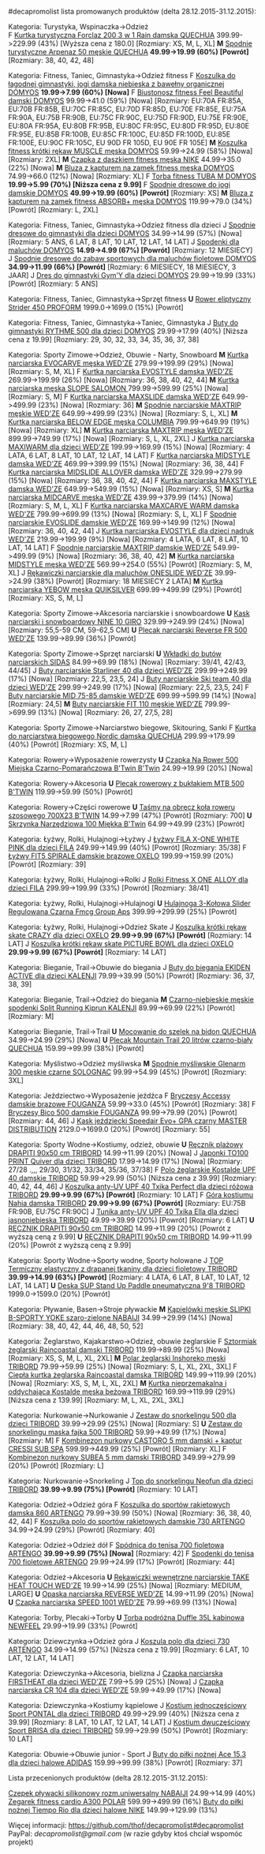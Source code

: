 #decapromolist lista promowanych produktów (delta 28.12.2015-31.12.2015):

Kategoria: Turystyka, Wspinaczka->Odzież  
F [Kurtka turystyczna Forclaz 200 3 w 1 Rain damska QUECHUA](http://www.decathlon.pl/kurtka-turystyczna-forclaz-200-3w1-damska-id_8343826.html) 399.99->229.99 (43%) [Wyższa cena z 180.0] [Rozmiary: XS, M, L, XL]
**M** [Spodnie turystyczne Arpenaz 50 męskie QUECHUA](http://www.decathlon.pl/spodnie-arpenaz-50-karmelowe-id_8329530.html) **49.99->19.99 (60%) [Powrót]** [Rozmiary: 38, 40, 42, 48]

Kategoria: Fitness, Taniec, Gimnastyka->Odzież fitness
F [Koszulka do łagodnej gimnastyki, jogi damska niebieska z bawełny organicznej DOMYOS](http://www.decathlon.pl/top-do-fitnessu-damski-z-baweny-organicznej-id_8218248.html) **19.99->7.99 (60%) [Nowa]**
F [Biustonosz fitness Feel Beautiful damski DOMYOS](http://www.decathlon.pl/biustonosz-feel-beautiful-id_8331463.html) 99.99->41.0 (59%) [Nowa] [Rozmiary: EU:70A    FR:85A, EU:70B  FR:85B, EU:70C  FR:85C, EU:70D  FR:85D, EU:70E  FR:85E, EU:75A    FR:90A, EU:75B  FR:90B, EU:75C  FR:90C, EU:75D  FR:90D, EU:75E  FR:90E, EU:80A    FR:95A, EU:80B  FR:95B, EU:80C  FR:95C, EU:80D  FR:95D, EU:80E  FR:95E, EU:85B  FR:100B, EU:85C  FR:100C, EU:85D FR:100D, EU:85E  FR:100E, EU:90C  FR:105C, EU 90D FR 105D, EU 90E FR 105E]
**M** [Koszulka fitness krótki rękaw MUSCLE męska DOMYOS](http://www.decathlon.pl/koszulka-muscle-mska-id_8341415.html) 59.99->24.99 (58%) [Nowa] [Rozmiary: 2XL]
**M** [Czapka z daszkiem fitness męska NIKE](http://www.decathlon.pl/czapka-z-daszkiem-fitness-swoosh-id_8295600.html) 44.99->35.0 (22%) [Nowa]
**M** [Bluza z kapturem na zamek fitness męska DOMYOS](http://www.decathlon.pl/bluza-z-kapturem-ciepa-id_8346199.html) 74.99->66.0 (12%) [Nowa] [Rozmiary: XL]
F [Torba fitness TUBA M DOMYOS](http://www.decathlon.pl/torba-tuba-skadana-id_8342054.html) **19.99->5.99 (70%) [Niższa cena z 9.99]**
F [Spodnie dresowe do jogi damskie DOMYOS](http://www.decathlon.pl/spodnie-do-jogi-damskie-id_8326062.html) **49.99->19.99 (60%) [Powrót]** [Rozmiary: XS]
**M** [Bluza z kapturem na zamek fitness ABSORB+ męska DOMYOS](http://www.decathlon.pl/bluza-absorb-mska-id_8341054.html) 119.99->79.0 (34%) [Powrót] [Rozmiary: L, 2XL]

Kategoria: Fitness, Taniec, Gimnastyka->Odzież fitness dla dzieci
J [Spodnie dresowe do gimnastyki dla dzieci DOMYOS](http://www.decathlon.pl/spodnie-dresowe-fitness-dla-dzieci-id_8297719.html) 34.99->14.99 (57%) [Nowa] [Rozmiary: 5 ANS, 6 LAT, 8 LAT, 10 LAT, 12 LAT, 14 LAT]
J [Spodenki dla maluchów DOMYOS](http://www.decathlon.pl/spodenki-dla-maluchow-id_8297295.html) **14.99->4.99 (67%) [Powrót]** [Rozmiary: 12 MIESIECY]
J [Spodnie dresowe do zabaw sportowych dla maluchów fioletowe DOMYOS](http://www.decathlon.pl/spodnie-dresowe-dla-maluchow-id_8311936.html) **34.99->11.99 (66%) [Powrót]** [Rozmiary: 6 MIESIECY, 18 MIESIECY, 3 JAAR]
J [Dres do gimnastyki Gym'Y dla dzieci DOMYOS](http://www.decathlon.pl/dres-fitness-dla-dzieci-id_8312373.html) 29.99->19.99 (33%) [Powrót] [Rozmiary: 5 ANS]

Kategoria: Fitness, Taniec, Gimnastyka->Sprzęt fitness
**U** [Rower eliptyczny Strider 450 PROFORM](http://www.decathlon.pl/rower-eliptyczny-strider-450-id_8346649.html) 1999.0->1699.0 (15%) [Powrót]

Kategoria: Fitness, Taniec, Gimnastyka->Taniec, Gimnastyka
J [Buty do gimnastyki RYTHME 500 dla dzieci DOMYOS](http://www.decathlon.pl/buty-fitness-dla-dzieci-rythme-500-id_8248173.html) 29.99->17.99 (40%) [Niższa cena z 19.99] [Rozmiary: 29, 30, 32, 33, 34, 35, 36, 37, 38]

Kategoria: Sporty Zimowe->Odzież, Obuwie - Narty, Snowboard
**M** [Kurtka narciarska EVOCARVE męska WED'ZE](http://www.decathlon.pl/kamizelka-narciarska-mska-evocarve-id_8344306.html) 279.99->199.99 (29%) [Nowa] [Rozmiary: S, M, XL]
F [Kurtka narciarska EVOSTYLE damska WED'ZE](http://www.decathlon.pl/kurtka-narciarska-damska-evostyle-id_8347750.html) 269.99->199.99 (26%) [Nowa] [Rozmiary: 36, 38, 40, 42, 44]
**M** [Kurtka narciarska męska SLOPE SALOMON ](http://www.decathlon.pl/kurtka-narciarska-mska-slope-salomon--id_8346395.html) 799.99->599.99 (25%) [Nowa] [Rozmiary: S, M]
F [Kurtka narciarska MAXSLIDE damska WED'ZE](http://www.decathlon.pl/kurtka-narciarska-damska-maxslide-id_8343689.html) 649.99->499.99 (23%) [Nowa] [Rozmiary: 36]
**M** [Spodnie narciarskie MAXTRIP męskie WED'ZE](http://www.decathlon.pl/spodnie-maxtrip-wedze-id_8344323.html) 649.99->499.99 (23%) [Nowa] [Rozmiary: S, L, XL]
**M** [Kurtka narciarska BELOW EDGE męska COLUMBIA](http://www.decathlon.pl/kurtka-narciarska-mska-below-edge-columbia-id_8347549.html) 799.99->649.99 (19%) [Nowa] [Rozmiary: XL]
**M** [Kurtka narciarska MAXTRIP męska WED'ZE](http://www.decathlon.pl/kurtka-narciarska-mska-maxtrip-id_8344319.html) 899.99->749.99 (17%) [Nowa] [Rozmiary: S, L, XL, 2XL]
J [Kurtka narciarska MAXIWARM dla dzieci WED'ZE](http://www.decathlon.pl/kurtka-narciarska-dla-dzieci-maxiwarm-id_8312396.html) 199.99->169.99 (15%) [Nowa] [Rozmiary: 4 LATA, 6 LAT, 8 LAT, 10 LAT, 12 LAT, 14 LAT]
F [Kurtka narciarska MIDSTYLE damska WED'ZE](http://www.decathlon.pl/kurtka-narciarska-damska-midstyle-id_8343682.html) 469.99->399.99 (15%) [Nowa] [Rozmiary: 36, 38, 44]
F [Kurtka narciarska MIDSLIDE ALLOVER damska WED'ZE](http://www.decathlon.pl/kurtka-narciarska-damska-midslide-id_8343696.html) 329.99->279.99 (15%) [Nowa] [Rozmiary: 36, 38, 40, 42, 44]
F [Kurtka narciarska MAXSTYLE damska WED'ZE](http://www.decathlon.pl/kurtka-narciarska-damska-maxstyle-id_8343716.html) 649.99->549.99 (15%) [Nowa] [Rozmiary: XS, S]
**M** [Kurtka narciarska MIDCARVE męska WED'ZE](http://www.decathlon.pl/kurtka-narciarska-mska-midcarve-id_8344322.html) 439.99->379.99 (14%) [Nowa] [Rozmiary: S, M, L, XL]
F [Kurtka narciarska MAXCARVE WARM damska WED'ZE](http://www.decathlon.pl/kurtka-narciarska-puchowa-damska-maxcarve-warm-id_8343691.html) 799.99->699.99 (13%) [Nowa] [Rozmiary: S, L, XL]
F [Spodnie narciarskie EVOSLIDE damskie WED'ZE](http://www.decathlon.pl/spodnie-damskie-evoslide-id_8343650.html) 169.99->149.99 (12%) [Nowa] [Rozmiary: 36, 40, 42, 44]
J [Kurtka narciarska EVOSTYLE dla dzieci nadruk WED'ZE](http://www.decathlon.pl/kurtka-narciarska-dla-dzieci-evostyle-id_8343654.html) 219.99->199.99 (9%) [Nowa] [Rozmiary: 4 LATA, 6 LAT, 8 LAT, 10 LAT, 14 LAT]
F [Spodnie narciarskie MAXTRIP damskie WED'ZE](http://www.decathlon.pl/spodnie-narciarskie-maxtrip-id_8343685.html) 549.99->499.99 (9%) [Nowa] [Rozmiary: 36, 38, 40, 42]
**M** [Kurtka narciarska MIDSTYLE męska WED'ZE](http://www.decathlon.pl/kurtka-narciarska-mska-midstyle-id_8344311.html) 569.99->254.0 (55%) [Powrót] [Rozmiary: S, M, XL]
J [Rękawiczki narciarskie dla maluchów ONESLIDE WED'ZE](http://www.decathlon.pl/rkawiczki-narciarskie-dla-maluchow-oneslide-id_8223296.html) 39.99->24.99 (38%) [Powrót] [Rozmiary: 18 MIESIECY 2 LATA]
**M** [Kurtka narciarska YEBOW męska QUIKSILVER](http://www.decathlon.pl/kurtka-narciarska-mska-yebow-quiksilver-id_8347864.html) 699.99->499.99 (29%) [Powrót] [Rozmiary: XS, S, M, L]

Kategoria: Sporty Zimowe->Akcesoria narciarskie i snowboardowe
**U** [Kask narciarski i snowboardowy NINE 10 GIRO](http://www.decathlon.pl/kask-nine-10-id_8346567.html) 329.99->249.99 (24%) [Nowa] [Rozmiary: 55,5-59 CM, 59-62,5 CM]
**U** [Plecak narciarski Reverse FR 500 WED'ZE](http://www.decathlon.pl/plecak-reverse-fr-500-id_8343134.html) 139.99->89.99 (36%) [Powrót]

Kategoria: Sporty Zimowe->Sprzęt narciarski
**U** [Wkładki do butów narciarskich SIDAS](http://www.decathlon.pl/wkadki-3d-confort-ski-id_8346495.html) 84.99->69.99 (18%) [Nowa] [Rozmiary: 39/41, 42/43, 44/45]
J [Buty narciarskie Starliner 40 dla dzieci WED'ZE](http://www.decathlon.pl/buty-narciarskie-starliner-40-id_8342967.html) 299.99->249.99 (17%) [Nowa] [Rozmiary: 22,5, 23,5, 24]
J [Buty narciarskie Ski team 40 dla dzieci WED'ZE](http://www.decathlon.pl/buty-narciarskie-team-40-id_8342969.html) 299.99->249.99 (17%) [Nowa] [Rozmiary: 22,5, 23,5, 24]
F [Buty narciarskie MID 75-85 damskie WED'ZE](http://www.decathlon.pl/buty-narciarskie-mid75-85-id_8342973.html) 699.99->599.99 (14%) [Nowa] [Rozmiary: 24,5]
**M** [Buty narciarskie FIT 110 męskie WED'ZE](http://www.decathlon.pl/buty-narciarskie-fit-110-id_8342977.html) 799.99->699.99 (13%) [Nowa] [Rozmiary: 26, 27, 27,5, 28]

Kategoria: Sporty Zimowe->Narciarstwo biegowe, Skitouring, Sanki
F [Kurtka do narciarstwa biegowego Nordic damska QUECHUA](http://www.decathlon.pl/kurtka-nordic-wiatroszczelna-id_8343938.html) 299.99->179.99 (40%) [Powrót] [Rozmiary: XS, M, L]

Kategoria: Rowery->Wyposażenie rowerzysty
**U** [Czapka Na Rower 500 Miejska Czarno-Pomarańczowa B'Twin B'Twin](http://www.decathlon.pl/czapka-na-rower-500-id_8343328.html) 24.99->19.99 (20%) [Nowa]

Kategoria: Rowery->Akcesoria
**U** [Plecak rowerowy z bukłakiem MTB 500 B'TWIN](http://www.decathlon.pl/bukak-rowerowy-500-id_8327932.html) 119.99->59.99 (50%) [Powrót]

Kategoria: Rowery->Części rowerowe
**U** [Taśmy na obręcz koła roweru szosowego 700X23 B'TWIN](http://www.decathlon.pl/tamy-na-obrcz-koa-700x23-id_8171730.html) 14.99->7.99 (47%) [Powrót] [Rozmiary: 700]
**U** [Skrzynka Narzędziowa 100 Miękka B'Twin](http://www.decathlon.pl/skrzynka-narzdziowa-100-mikka-id_1264578.html) 64.99->49.99 (23%) [Powrót]

Kategoria: Łyżwy, Rolki, Hulajnogi->Łyżwy
J [Łyżwy FILA X-ONE WHITE PINK dla dzieci FILA](http://www.decathlon.pl/ywy-fila-x-one-white-pink-id_8347999.html) 249.99->149.99 (40%) [Powrót] [Rozmiary: 35/38]
F [Łyżwy FIT5 SPIRALE damskie brązowe OXELO](http://www.decathlon.pl/ywy-rekreacyjne-damskie-fit5-id_8227398.html) 199.99->159.99 (20%) [Powrót] [Rozmiary: 39]

Kategoria: Łyżwy, Rolki, Hulajnogi->Rolki
J [Rolki Fitness X ONE ALLOY dla dzieci FILA](http://www.decathlon.pl/rolki-x-one-alloy-jr-nieb-sza-id_8283860.html) 299.99->199.99 (33%) [Powrót] [Rozmiary: 38/41]

Kategoria: Łyżwy, Rolki, Hulajnogi->Hulajnogi
**U** [Hulajnoga 3-Kołowa Slider Regulowana Czarna Fmcg Group Aps](http://www.decathlon.pl/slider-regulowana-czarna-id_8306064.html) 399.99->299.99 (25%) [Powrót]

Kategoria: Łyżwy, Rolki, Hulajnogi->Odzież Skate
J [Koszulka krótki rękaw skate CRAZY dla dzieci OXELO](http://www.decathlon.pl/koszulka-skate-crazy-jr-czerw-id_8337418.html) **29.99->9.99 (67%) [Powrót]** [Rozmiary: 14 LAT]
J [Koszulka krótki rękaw skate PICTURE BOWL dla dzieci OXELO](http://www.decathlon.pl/koszulka-skate-picture-bowl-jr-id_8337419.html) **29.99->9.99 (67%) [Powrót]** [Rozmiary: 14 LAT]

Kategoria: Bieganie, Trail->Obuwie do biegania
J [Buty do biegania EKIDEN ACTIVE dla dzieci KALENJI](http://www.decathlon.pl/buty-ekiden-active-kid-roowe-id_8341671.html) 79.99->39.99 (50%) [Powrót] [Rozmiary: 36, 37, 38, 39]

Kategoria: Bieganie, Trail->Odzież do biegania
**M** [Czarno-niebieskie męskie spodenki Split Running Kiprun KALENJI](http://www.decathlon.pl/spodenki-do-biegania-mskie-split-running-kiprun-id_8239423.html) 89.99->69.99 (22%) [Powrót] [Rozmiary: M]

Kategoria: Bieganie, Trail->Trail
**U** [Mocowanie do szelek na bidon QUECHUA](http://www.decathlon.pl/mocowanie-do-szelek-na-bidon-id_8247095.html) 34.99->24.99 (29%) [Nowa]
**U** [Plecak Mountain Trail 20 litrów czarno-biały QUECHUA](http://www.decathlon.pl/sad-mt-20l-czarno-biay-id_8300111.html) 159.99->99.99 (38%) [Powrót]

Kategoria: Myślistwo->Odzież myśliwska
**M** [Spodnie myśliwskie Glenarm 300 męskie czarne SOLOGNAC](http://www.decathlon.pl/spodnie-myliwskie-mskie-glenarm300-id_8222583.html) 99.99->54.99 (45%) [Powrót] [Rozmiary: 3XL]

Kategoria: Jeździectwo->Wyposażenie jeźdźca
F [Bryczesy Accessy damskie brązowe FOUGANZA](http://www.decathlon.pl/bryczesy-accessy-lady-brzowe-id_8321824.html) 59.99->33.0 (45%) [Powrót] [Rozmiary: 38]
F [Bryczesy Bico 500 damskie FOUGANZA](http://www.decathlon.pl/bryczesy-bico-500-granat-turk-id_8327081.html) 99.99->79.99 (20%) [Powrót] [Rozmiary: 44, 46]
J [Kask jeździecki Speedair Evo+ GPA czarny MASTER DISTRIBUTION](http://www.decathlon.pl/kask-jedziecki-gpa-speedair-evo-id_8289153.html) 2129.0->1699.0 (20%) [Powrót] [Rozmiary: 55]

Kategoria: Sporty Wodne->Kostiumy, odzież, obuwie
**U** [Ręcznik plażowy DRAPITI 90x50 cm TRIBORD](http://www.decathlon.pl/rcznik-drapiti-90x50-cm-id_8330750.html) 14.99->11.99 (20%) [Nowa]
J [Japonki TO100 PRINT Quiver dla dzieci TRIBORD](http://www.decathlon.pl/japonki-to100-print-quiver-jr-id_8332209.html) 17.99->14.99 (17%) [Nowa] [Rozmiary: 27/28           .,,, 29/30, 31/32, 33/34, 35/36, 37/38]
F [Polo żeglarskie Kostalde UPF 40 damskie TRIBORD](http://www.decathlon.pl/polo-kostalde-w-paski-id_8330402.html) 59.99->29.99 (50%) [Niższa cena z 39.99] [Rozmiary: 40, 42, 44, 46]
J [Koszulka anty-UV UPF 40 Txika Perfect dla dzieci różowa TRIBORD](http://www.decathlon.pl/koszulka-txika-perfect-jr-ro-id_8334150.html) **29.99->9.99 (67%) [Powrót]** [Rozmiary: 10 LAT]
F [Góra kostiumu Nahia damska TRIBORD](http://www.decathlon.pl/gora-od-kostiumu-nahia-id_8305665.html) **29.99->9.99 (67%) [Powrót]** [Rozmiary: EU:75B  FR:90B, EU:75C  FR:90C]
J [Tunika anty-UV UPF 40 Txika Ella dla dzieci jasnoniebieska TRIBORD](http://www.decathlon.pl/tunika-txika-ella-jr-niebieska-id_8334154.html) 49.99->39.99 (20%) [Powrót] [Rozmiary: 6 LAT]
**U** [RĘCZNIK DRAPITI 90x50 cm TRIBORD](http://www.decathlon.pl/rcznik-drapiti-90x50-cm-id_8330773.html) 14.99->11.99 (20%) [Powrót z wyższą ceną z 9.99]
**U** [RĘCZNIK DRAPITI 90x50 cm TRIBORD](http://www.decathlon.pl/rcznik-drapiti-90x50-cm-id_8330774.html) 14.99->11.99 (20%) [Powrót z wyższą ceną z 9.99]

Kategoria: Sporty Wodne->Sporty wodne, Sporty holowane
J [TOP Termiczny elastyczny z drapanej tkaniny dla dzieci fioletowy TRIBORD](http://www.decathlon.pl/top-termiczny-jr-fioletowo-roowy-id_8329480.html) **39.99->14.99 (63%) [Powrót]** [Rozmiary: 4 LATA, 6 LAT, 8 LAT, 10 LAT, 12 LAT, 14 LAT]
**U** [Deska SUP Stand Up Paddle pneumatyczna 9'8 TRIBORD](http://www.decathlon.pl/deska-sup-pneumatyczna-98-id_8336146.html) 1999.0->1599.0 (20%) [Powrót]

Kategoria: Pływanie, Basen->Stroje pływackie
**M** [Kąpielówki męskie SLIPKI B-SPORTY YOKE szaro-zielone NABAIJI](http://www.decathlon.pl/slipki-basicyoke-id_8271403.html) 34.99->29.99 (14%) [Nowa] [Rozmiary: 38, 40, 42, 44, 46, 48, 50, 52]

Kategoria: Żeglarstwo, Kajakarstwo->Odzież, obuwie żeglarskie
F [Sztormiak żeglarski Raincoastal damski TRIBORD](http://www.decathlon.pl/kurtka-raincoastal-d-roowy-lekka-id_8330327.html) 119.99->89.99 (25%) [Nowa] [Rozmiary: XS, S, M, L, XL, 2XL]
**M** [Polar żeglarski Inshoreko męski TRIBORD](http://www.decathlon.pl/polar-inshoreko-id_8344169.html) 79.99->59.99 (25%) [Nowa] [Rozmiary: S, L, XL, 2XL, 3XL]
F [Ciepła kurtka żeglarska Raincoastal damska TRIBORD](http://www.decathlon.pl/raincoastal-ciepa-d-cnieb-id_8344152.html) 149.99->119.99 (20%) [Nowa] [Rozmiary: XS, S, M, L, XL, 2XL]
**M** [Kurtka nieprzemakalna i oddychająca Kostalde męska beżowa TRIBORD](http://www.decathlon.pl/kurtka-eglarska-mska-kostalde-lekka-id_8243013.html) 169.99->119.99 (29%) [Niższa cena z 139.99] [Rozmiary: M, L, XL, 2XL, 3XL]

Kategoria: Nurkowanie->Nurkowanie
J [Zestaw do snorkelingu 500 dla dzieci TRIBORD](http://www.decathlon.pl/zestaw-maska-fajka-500-jr-id_8209726.html) 39.99->29.99 (25%) [Nowa] [Rozmiary: S]
**U** [Zestaw do snorkelingu maska fajka 500 TRIBORD](http://www.decathlon.pl/zestaw-maska-fajka-500-id_8174300.html) 59.99->49.99 (17%) [Nowa] [Rozmiary: M]
F [Kombinezon nurkowy CASTORO 5 mm damski + kaptur CRESSI SUB SPA](http://www.decathlon.pl/castoro-5mm-damski--id_8304592.html) 599.99->449.99 (25%) [Powrót] [Rozmiary: XL]
F [Kombinezon nurkowy SUBEA 5 mm damski TRIBORD](http://www.decathlon.pl/kombinezon-subea-5-mm-damski-id_8173050.html) 349.99->279.99 (20%) [Powrót] [Rozmiary: L]

Kategoria: Nurkowanie->Snorkeling
J [Top do snorkelingu Neofun dla dzieci TRIBORD](http://www.decathlon.pl/top-neofun-jr-roowy-id_8324552.html) **39.99->9.99 (75%) [Powrót]** [Rozmiary: 10 LAT]

Kategoria: Odzież->Odzież góra
F [Koszulka do sportów rakietowych damska 860 ARTENGO](http://www.decathlon.pl/koszulka-860-artengo-damska-id_8325436.html) 79.99->39.99 (50%) [Nowa] [Rozmiary: 36, 38, 40, 42, 44]
F [Koszulka polo do sportów rakietowych damskie 730 ARTENGO](http://www.decathlon.pl/polo-artengo-730-szare-id_8325153.html) 34.99->24.99 (29%) [Powrót] [Rozmiary: 40]

Kategoria: Odzież->Odzież dół
F [Spódnica do tenisa 700 fioletowa ARTENGO](http://www.decathlon.pl/spodniczka-tenis-damska-artengo-700-fioletowa-artengo-id_8295909.html) **39.99->9.99 (75%) [Nowa]** [Rozmiary: 42]
F [Spodenki do tenisa 700 fioletowe ARTENGO](http://www.decathlon.pl/spodenki-artengo-700-id_8295911.html) 29.99->24.99 (17%) [Powrót] [Rozmiary: 44]

Kategoria: Odzież->Akcesoria
**U** [Rękawiczki wewnętrzne narciarskie TAKE HEAT TOUCH WED'ZE](http://www.decathlon.pl/rkawiczki-wewntrzne-narciarskie-take-heat-touch-id_8285367.html) 19.99->14.99 (25%) [Nowa] [Rozmiary: MEDIUM, LARGE]
**U** [Opaska narciarska REVERSE WED'ZE](http://www.decathlon.pl/opaska-narciarska-dwustronna-id_8318443.html) 14.99->11.99 (20%) [Nowa]
**U** [Czapka narciarska SPEED 1001 WED'ZE](http://www.decathlon.pl/czapka-narciarska-uszatka-id_8318473.html) 79.99->69.99 (13%) [Nowa]

Kategoria: Torby, Plecaki->Torby
**U** [Torba podróżna Duffle 35L kabinowa NEWFEEL](http://www.decathlon.pl/torba-skadana-35l-kabinowa-id_8298648.html) 29.99->19.99 (33%) [Powrót]

Kategoria: Dziewczynka->Odzież góra
J [Koszula polo dla dzieci 730 ARTENGO](http://www.decathlon.pl/polo-artengo-730-niebieskie-id_8326663.html) 34.99->14.99 (57%) [Niższa cena z 19.99] [Rozmiary: 6 LAT, 10 LAT, 12 LAT, 14 LAT]

Kategoria: Dziewczynka->Akcesoria, bielizna
J [Czapka narciarska FIRSTHEAT dla dzieci WED'ZE](http://www.decathlon.pl/czapka-narciarska-firstheat-id_8344389.html) 7.99->5.99 (25%) [Nowa]
J [Czapka narciarska CR 104 dla dzieci WED'ZE](http://www.decathlon.pl/czapka-narciarska-dla-dzieci-uszatka-id_8318517.html) 59.99->49.99 (17%) [Nowa]

Kategoria: Dziewczynka->Kostiumy kąpielowe
J [Kostium jednoczęściowy Sport PONTAL dla dzieci TRIBORD](http://www.decathlon.pl/kostium-1-cz-sport-pontal-jr-id_8329959.html) 49.99->29.99 (40%) [Niższa cena z 39.99] [Rozmiary: 8 LAT, 10 LAT, 12 LAT, 14 LAT]
J [Kostium dwuczęściowy Sport BRISA dla dzieci TRIBORD](http://www.decathlon.pl/kostium-2cz-sport-brisa-jr-id_8329984.html) 59.99->29.99 (50%) [Powrót] [Rozmiary: 10 LAT]

Kategoria: Obuwie->Obuwie junior - Sport
J [Buty do piłki nożnej Ace 15.3 dla dzieci halowe ADIDAS](http://www.decathlon.pl/buty-ace-153-dla-dzieci-id_8339384.html) 159.99->99.99 (38%) [Powrót] [Rozmiary: 37]

Lista przecenionych produktów (delta 28.12.2015-31.12.2015):

[Czepek pływacki silikonowy rozm.uniwersalny NABAIJI](http://www.decathlon.pl/czepek-pywacki-hip-hop-silikonowy-biay-id_8347430.html) 24.99->14.99 (40%)
[Zegarek fitness cardio A300 POLAR](http://www.decathlon.pl/zegarek-cardio-a300-biay-id_8348486.html) 599.99->499.99 (16%)
[Buty do piłki nożnej Tiempo Rio dla dzieci halowe NIKE](http://www.decathlon.pl/buty-tiempo-rio-halowe-id_8352607.html) 149.99->129.99 (13%)

Więcej informacji: https://github.com/thof/decapromolist#decapromolist
PayPal: _decapromolist@gmail.com_ (w razie gdyby ktoś chciał wspomóc projekt)
